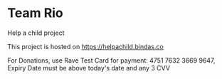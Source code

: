 # Team Rio

Help a child project

This project is hosted on https://helpachild.bindas.co

For Donations, use Rave Test Card for payment:
		4751 7632 3669 9647, Expiry Date must be above today's date and any 3 CVV
